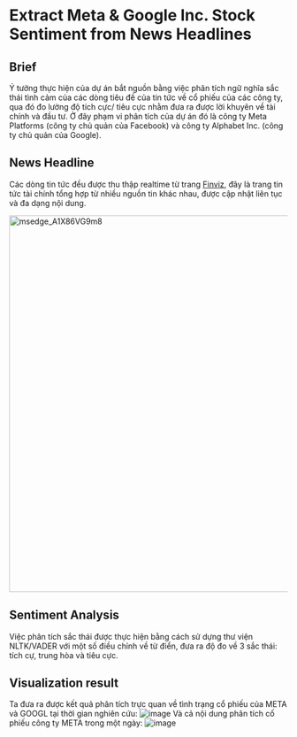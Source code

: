 # Extract Meta & Google Inc. Stock Sentiment from News Headlines
## Brief
Ý tưởng thực hiện của dự án bắt nguồn bằng việc phân tích ngữ nghĩa sắc thái tình cảm của các dòng tiêu đề của tin tức về cổ phiếu của các công ty, qua đó đo lường độ tích cực/ tiêu cực nhằm đưa ra được lời khuyên về tài chính và đầu tư.
Ở đây phạm vi phân tích của dự án đó là công ty Meta Platforms (công ty chủ quản của Facebook) và công ty Alphabet Inc. (công ty chủ quản của Google).
## News Headline
Các dòng tin tức đều được thu thập realtime từ trang [Finviz](Finviz.com), đây là trang tin tức tài chính tổng hợp từ nhiều nguồn tin khác nhau, được cập nhật liên tục và đa dạng nội dung.

<img width="681" alt="msedge_A1X86VG9m8" src="https://github.com/hiepm94/Extract-Stock-Sentiment-from-News-Headlines/assets/96098339/44b5b895-47e1-433a-9123-272c3b06c650">

## Sentiment Analysis
Việc phân tích sắc thái được thực hiện bằng cách sử dựng thư viện NLTK/VADER với một số điều chỉnh về từ điển, đưa ra độ đo về 3 sắc thái: tích cự, trung hòa và tiêu cực.
## Visualization result
Ta đưa ra được kết quả phân tích trực quan về tình trạng cổ phiếu của META và GOOGL tại thời gian nghiên cứu:
![image](https://github.com/hiepm94/Extract-Stock-Sentiment-from-News-Headlines/assets/96098339/147bf5fd-3ad6-4fda-b0b7-28a9ce508510)
Và cả nội dung phân tích cố phiếu công ty META trong một ngày:
![image](https://github.com/hiepm94/Extract-Stock-Sentiment-from-News-Headlines/assets/96098339/b2ca5734-5226-4542-8f84-19de4cbcb9b2)
